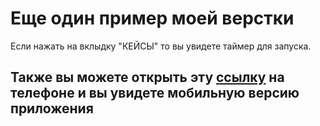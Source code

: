 # Еще один пример моей верстки

Если нажать на вклыдку "КЕЙСЫ" то вы увидете таймер для запуска.

## Также вы можете открыть эту [ссылку](https://doctap.github.io/test-item-amoCRM/) на телефоне и вы увидете мобильную версию приложения
